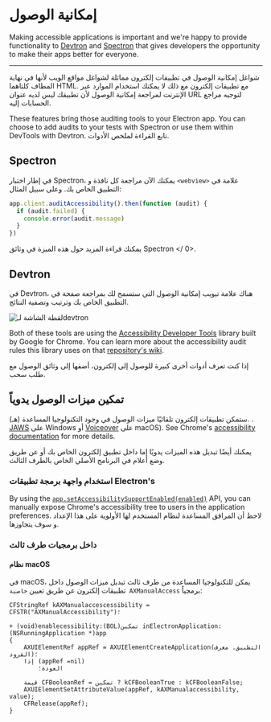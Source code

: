# إمكانية الوصول

Making accessible applications is important and we're happy to provide functionality to [Devtron][devtron] and [Spectron][spectron] that gives developers the opportunity to make their apps better for everyone.

---

شواغل إمكانية الوصول في تطبيقات إلكترون مماثلة لشواغل مواقع الويب لأنها في نهاية المطاف كلتاهما HTML. مع تطبيقات إلكترون مع ذلك لا يمكنك استخدام الموارد عبر الإنترنت لمراجعة إمكانية الوصول لأن تطبيقك ليس لديه عنوان URL لتوجيه مراجع الحسابات إليه.

These features bring those auditing tools to your Electron app. You can choose to add audits to your tests with Spectron or use them within DevTools with Devtron. تابع القراءة لملخص الأدوات.

## Spectron

في إطار اختبار Spectron، يمكنك الآن مراجعة كل نافذة و `<webview>` علامة في التطبيق الخاص بك. وعلى سبيل المثال:

```javascript
app.client.auditAccessibility().then(function (audit) {
  if (audit.failed) {
    console.error(audit.message)
  }
})
```

يمكنك قراءة المزيد حول هذه الميزة في وثائق Spectron </ 0>.</p> 



## Devtron

في Devtron، هناك علامة تبويب إمكانية الوصول التي ستسمح لك بمراجعة صفحة في التطبيق الخاص بك وترتيب وتصفية النتائج.

![لقطة الشاشة لـdevtron][3]

Both of these tools are using the [Accessibility Developer Tools][a11y-devtools] library built by Google for Chrome. You can learn more about the accessibility audit rules this library uses on that [repository's wiki][a11y-devtools-wiki].

إذا كنت تعرف أدوات أخرى كبيرة للوصول إلى إلكترون، أضفها إلى وثائق الوصول مع طلب سحب.



## تمكين ميزات الوصول يدوياً

ستمكن تطبيقات إلكترون تلقائيًا ميزات الوصول في وجود التكنولوجيا المساعدة (هـ). . [JAWS](https://www.freedomscientific.com/products/software/jaws/) على Windows أو [Voiceover](https://help.apple.com/voiceover/mac/10.15/) على macOS). See Chrome's [accessibility documentation][a11y-docs] for more details.

يمكنك أيضًا تبديل هذه الميزات يدويًا إما داخل تطبيق إلكترون الخاص بك أو عن طريق وضع أعلام في البرنامج الأصلي الخاص بالطرف الثالث.



### استخدام واجهة برمجة تطبيقات Electron's

By using the [`app.setAccessibilitySupportEnabled(enabled)`][setAccessibilitySupportEnabled] API, you can manually expose Chrome's accessibility tree to users in the application preferences. لاحظ أن المرافق المساعدة لنظام المستخدم لها الأولوية على هذا الإعداد و سوف يتجاوزها.



### داخل برمجيات طرف ثالث



#### نظام macOS

في macOS، يمكن للتكنولوجيا المساعدة من طرف ثالث تبديل ميزات الوصول داخل تطبيقات إلكترون عن طريق تعيين `خاصية AXManualAccess` برمجياً:



```objc
CFStringRef kAXManualaccescessibility = CFSTR("AXManualAccessibility")؛

+ (void)enablecessibility:(BOL)تمكين inElectronApplication:(NSRunningApplication *)app
{
    AXUIElementRef appRef = AXUIElementCreateApplication(التطبيق. معرف القرود)؛
    إذا (appRef =nil)
        العودة؛

    قيمة CFBooleanRef = تمكين ? kCFBooleanTrue : kCFBooleanFalse;
    AXUIElementSetAttributeValue(appRef, kAXManualaccessibility, value);
    CFRelease(appRef);
}
```

[3]: https://cloud.githubusercontent.com/assets/1305617/17156618/9f9bcd72-533f-11e6-880d-389115f40a2a.png

[devtron]: https://electronjs.org/devtron
[spectron]: https://electronjs.org/spectron
[a11y-docs]: https://www.chromium.org/developers/design-documents/accessibility#TOC-How-Chrome-detects-the-presence-of-Assistive-Technology
[a11y-devtools]: https://github.com/GoogleChrome/accessibility-developer-tools
[a11y-devtools-wiki]: https://github.com/GoogleChrome/accessibility-developer-tools/wiki/Audit-Rules
[setAccessibilitySupportEnabled]: ../api/app.md#appsetaccessibilitysupportenabledenabled-macos-windows
